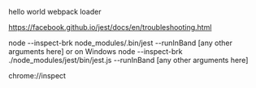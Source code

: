 hello world webpack loader

https://facebook.github.io/jest/docs/en/troubleshooting.html

node --inspect-brk node_modules/.bin/jest --runInBand [any other arguments here]
or on Windows
node --inspect-brk ./node_modules/jest/bin/jest.js --runInBand [any other arguments here]

chrome://inspect